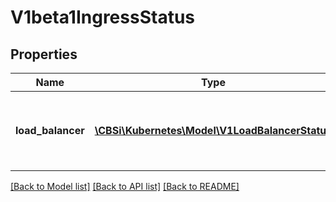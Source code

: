 # V1beta1IngressStatus

## Properties
Name | Type | Description | Notes
------------ | ------------- | ------------- | -------------
**load_balancer** | [**\CBSi\Kubernetes\Model\V1LoadBalancerStatus**](V1LoadBalancerStatus.md) | LoadBalancer contains the current status of the load-balancer. | [optional] 

[[Back to Model list]](../README.md#documentation-for-models) [[Back to API list]](../README.md#documentation-for-api-endpoints) [[Back to README]](../README.md)


